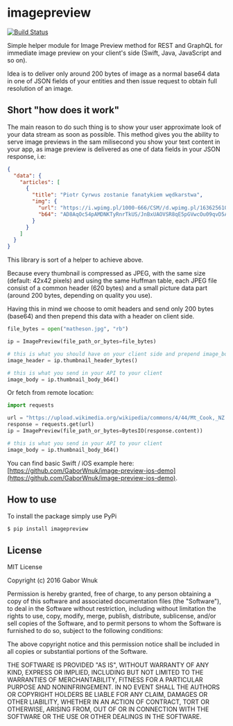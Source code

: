 imagepreview
============
[![Build Status](https://travis-ci.org/GaborWnuk/image-preview-python.svg?branch=master)](https://travis-ci.org/GaborWnuk/image-preview-python)

Simple helper module for Image Preview method for REST and GraphQL for immediate image preview on your client's side (Swift, Java, JavaScript and so on).

Idea is to deliver only around 200 bytes of image as a normal base64 data in one of JSON fields of your entities and then issue request to obtain full resolution of an image.

## Short "how does it work"
The main reason to do such thing is to show your user approximate look of your data stream as soon as possible. This method gives you the ability to serve image previews in the sam milisecond you show your text content in your app, as image preview is delivered as one of data fields in your JSON response, i.e:

```json
{
  "data": {
    "articles": [
      {
        "title": "Piotr Cyrwus zostanie fanatykiem wędkarstwa",
        "img": {
          "url": "https://i.wpimg.pl/1000-666/CSM//d.wpimg.pl/1636256103--1868262584_piotr-cyrwus.jpg",
          "b64": "AD8AqOc54pAMDNKTyRnrTkUS/JnBxUAOVSR8qE5pGVwcOu09qvD5AAo+XFVrkk7TjHNMdiLoB7UmT7UpHzU3A9TSEIynOaWLJlGDzmn3DL5zKigAHGR3otQGlxj+E00gLJb5euDUDtukxg8CrJTdVO6Y/aDjjaAOKdhsUZLDilbBY49aiSXYRkZFWMbud3XnrUtWEVCSWJPU81Zsf+Pg/wC7VX+KrVl/x8fhWiEaGBnNY8jb5Gb1Oa1pP9S/+6aypgBKwAwKGAw1cjdfLXI7DvVKlyfWpauM/9k="
        }
      }
    ]
  }
}
```

This library is sort of a helper to achieve above.

Because every thumbnail is compressed as JPEG, with the same size (default: 42x42 pixels) and using the same Huffman table, each JPEG file consist of a common header (620 bytes) and a small picture data part (around 200 bytes, depending on quality you use).

Having this in mind we choose to omit headers and send only 200 bytes (base64) and then prepend this data with a header on client side.

```python
file_bytes = open("matheson.jpg", "rb")

ip = ImagePreview(file_path_or_bytes=file_bytes)

# this is what you should have on your client side and prepend image_body with it
image_header = ip.thumbnail_header_bytes()

# this is what you send in your API to your client
image_body = ip.thumbnail_body_b64()
```

Or fetch from remote location:
```python
import requests

url = "https://upload.wikimedia.org/wikipedia/commons/4/44/Mt_Cook,_NZ.jpg"
response = requests.get(url)
ip = ImagePreview(file_path_or_bytes=BytesIO(response.content))

# this is what you send in your API to your client
image_body = ip.thumbnail_body_b64()
```

You can find basic Swift / iOS example here: [https://github.com/GaborWnuk/image-preview-ios-demo](https://github.com/GaborWnuk/image-preview-ios-demo).

## How to use
To install the package simply use PyPi
```
$ pip install imagepreview
```

## License
MIT License

Copyright (c) 2016 Gabor Wnuk

Permission is hereby granted, free of charge, to any person obtaining a copy of this software and associated documentation files (the "Software"), to deal in the Software without restriction, including without limitation the rights to use, copy, modify, merge, publish, distribute, sublicense, and/or sell copies of the Software, and to permit persons to whom the Software is furnished to do so, subject to the following conditions:

The above copyright notice and this permission notice shall be included in all copies or substantial portions of the Software.

THE SOFTWARE IS PROVIDED "AS IS", WITHOUT WARRANTY OF ANY KIND, EXPRESS OR IMPLIED, INCLUDING BUT NOT LIMITED TO THE WARRANTIES OF MERCHANTABILITY, FITNESS FOR A PARTICULAR PURPOSE AND NONINFRINGEMENT. IN NO EVENT SHALL THE AUTHORS OR COPYRIGHT HOLDERS BE LIABLE FOR ANY CLAIM, DAMAGES OR OTHER LIABILITY, WHETHER IN AN ACTION OF CONTRACT, TORT OR OTHERWISE, ARISING FROM, OUT OF OR IN CONNECTION WITH THE SOFTWARE OR THE USE OR OTHER DEALINGS IN THE SOFTWARE.
